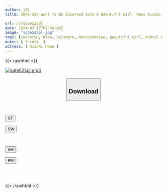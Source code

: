 ```yaml
---
author: j91
title: SQTE-525 Want To Be Inserted Into A Beautiful Girl! Nana Kisaki Has Sex Until She Becomes An Idiot With A Big Dick Screwed Into Her Thin Waist

url: /v/sqte525pl
date: 2024-02-17T01:56:00Z
image: "sqte525pl.jpg"
tags: [Censored, Blow, Solowork, Masturbation, Beautiful Girl, School Uniform	]
maker: [ S-cute  ]
actress: [ Kisaki Nana ]
---
```



{{< rawhtml >}}

<div class="video" data-videoid="96DOL9B7e0uy2A">
    <a href="javascript:;">
        <img src="/v/sqte525pl/sqte525pl.jpg" width="WIDTH" height="HEIGHT" alt="sqte525pl.mp4" loading="lazy">
    </a>
</div>

<script type="text/javascript" src="https://j91.asia/asset/on-demand-st.js"></script>

<br>
  <link rel="stylesheet" href="https://j91.asia/asset/bs5.css">
  
  <center>
  <button class="btn btn-primary" type="button" data-bs-toggle="collapse" data-bs-target=".multi-collapse" aria-expanded="false" aria-controls="multiCollapseExample1 multiCollapseExample2"><h2>Download</h2></button></center>
</p>
<div class="row">
  <div class="col">
    <div class="collapse multi-collapse" id="multiCollapseExample1">
      <div class="card card-body">
	      	      <br>
<div class="buttons">  
<p><a href="https://streamtape.to/v/96DOL9B7e0uy2A" target="_blank"><button class="btn-hover color-3"><i class="fa fa-download"></i> ST</button></a></p>
<p><a href="https://cdnwish.com/p8s4yhycbkrd" target="_blank"><button class="btn-hover color-2"><i class="fa fa-download"></i> SW</button></a></p></div>
    </div>
  </div>
</div>
  <div class="col">
    <div class="collapse multi-collapse" id="multiCollapseExample2">
      <div class="card card-body">
	      <br>
<div class="buttons">
<p><a href="https://vidhidepro.com/f/30ggrouf8wrt"><button class="btn-hover color-9"><i class="fa fa-download"></i> VH</button></a></p>
<p><a href="https://filemoon.sx/d/l8n98ow1ymme"><button class="btn-hover color-8"><i class="fa fa-download"></i> FM</button></a></p></div>
<br><br>
      </div>
    </div>
  </div>
</div>

{{< /rawhtml >}}